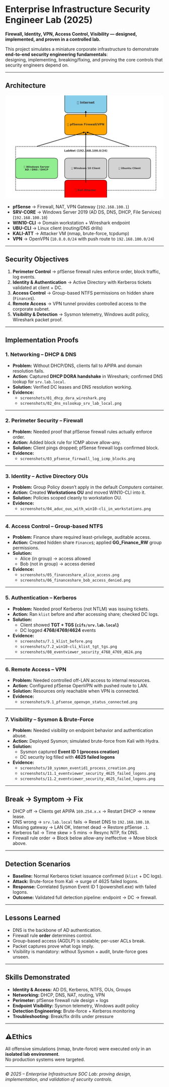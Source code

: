 # Enterprise Infrastructure Security Engineer Lab (2025)

**Firewall, Identity, VPN, Access Control, Visibility — designed, implemented, and proven in a controlled lab.**

This project simulates a miniature corporate infrastructure to demonstrate **end-to-end security engineering fundamentals**:  
designing, implementing, breaking/fixing, and proving the core controls that security engineers depend on.

---

## Architecture
![Topology](docs/topology.png)

- **pfSense** → Firewall, NAT, VPN Gateway (`192.168.100.1`)  
- **SRV-CORE** → Windows Server 2019 (AD DS, DNS, DHCP, File Services) (`192.168.100.10`)  
- **WIN10-CLI** → Domain workstation + Wireshark endpoint  
- **UBU-CLI** → Linux client (routing/DNS drills)  
- **KALI-ATT** → Attacker VM (nmap, brute-force, tcpdump)  
- **VPN** → OpenVPN (`10.8.0.0/24` with push route to `192.168.100.0/24`)  

---

## Security Objectives
1. **Perimeter Control** → pfSense firewall rules enforce order, block traffic, log events.  
2. **Identity & Authentication** → Active Directory with Kerberos tickets validated at client + DC.  
3. **Access Control** → Group-based NTFS permissions on hidden share (`Finance$`).  
4. **Remote Access** → VPN tunnel provides controlled access to the corporate subnet.  
5. **Visibility & Detection** → Sysmon telemetry, Windows audit policy, Wireshark packet proof.  

---

## Implementation Proofs

### 1. Networking – DHCP & DNS
- **Problem:** Without DHCP/DNS, clients fall to APIPA and domain resolution fails.  
- **Action:** Captured **DHCP DORA handshake** in Wireshark; confirmed DNS lookup for `srv.lab.local`.  
- **Solution:** Verified DC leases and DNS resolution working.  
- **Evidence:**  
  - `screenshots/01_dhcp_dora_wireshark.png`  
  - `screenshots/02_dns_nslookup_srv_lab_local.png`  

---

### 2. Perimeter Security – Firewall
- **Problem:** Needed proof that pfSense firewall rules actually enforce order.  
- **Action:** Added block rule for ICMP above allow-any.  
- **Solution:** Client pings dropped; pfSense firewall logs confirmed block.  
- **Evidence:**  
  - `screenshots/03_pfsense_firewall_log_icmp_blocks.png`  

---

### 3. Identity – Active Directory OUs
- **Problem:** Group Policy doesn’t apply in the default *Computers* container.  
- **Action:** Created **Workstations OU** and moved WIN10-CLI into it.  
- **Solution:** Policies scoped cleanly to workstation OU.  
- **Evidence:**  
  - `screenshots/04_aduc_ous_with_win10-cli_in_workstations.png`  

---

### 4. Access Control – Group-based NTFS
- **Problem:** Finance share required least-privilege, auditable access.  
- **Action:** Created hidden share `Finance$`; applied **GG_Finance_RW** group permissions.  
- **Solution:**  
  - Alice (in group) → access allowed  
  - Bob (not in group) → access denied  
- **Evidence:**  
  - `screenshots/05_financeshare_alice_access.png`  
  - `screenshots/06_financeshare_bob_access_denied.png`  

---

### 5. Authentication – Kerberos
- **Problem:** Needed proof Kerberos (not NTLM) was issuing tickets.  
- **Action:** Ran `klist` before and after accessing share; checked DC logs.  
- **Solution:**  
  - Client showed **TGT + TGS (`cifs/srv.lab.local`)**  
  - DC logged **4768/4769/4624** events  
- **Evidence:**  
  - `screenshots/7.1_klist_before.png`  
  - `screenshots/7.2_win10-cli_klist_tgt_tgs.png`  
  - `screenshots/08_eventviewer_security_4768_4769_4624.png`  

---

### 6. Remote Access – VPN
- **Problem:** Needed controlled off-LAN access to internal resources.  
- **Action:** Configured pfSense OpenVPN with pushed route to LAN.  
- **Solution:** Resources only reachable when VPN is connected.  
- **Evidence:**  
  - `screenshots/9.1_pfsense_openvpn_status_connected.png`  

---

### 7. Visibility – Sysmon & Brute-Force
- **Problem:** Needed visibility on endpoint behavior and authentication abuse.  
- **Action:** Deployed Sysmon; simulated brute-force from Kali with Hydra.  
- **Solution:**  
  - Sysmon captured **Event ID 1 (process creation)**  
  - DC security log filled with **4625 failed logons**  
- **Evidence:**  
  - `screenshots/10_sysmon_eventid1_process_creation.png`  
  - `screenshots/11.1_eventviewer_security_4625_failed_logons.png`  
  - `screenshots/11.2_eventviewer_security_4625_failed_logons.png`  

---

## Break → Symptom → Fix
- DHCP off → Clients get APIPA `169.254.x.x` → Restart DHCP → renew lease.  
- DNS wrong → `srv.lab.local` fails → Reset DNS to `192.168.100.10`.  
- Missing gateway → LAN OK, Internet dead → Restore pfSense `.1`.  
- Kerberos fail → Time skew > 5 mins → Resync NTP, fix DNS.  
- Firewall rule order → Block below allow-any ineffective → Move block above.  

---

## Detection Scenarios
- **Baseline:** Normal Kerberos ticket issuance confirmed (`klist` + DC logs).  
- **Attack:** Brute-force from Kali → surge of 4625 failed logons.  
- **Response:** Correlated Sysmon Event ID 1 (powershell.exe) with failed logons.  
- **Outcome:** Validated full detection pipeline: endpoint → DC → firewall.  

---

## Lessons Learned
- DNS is the backbone of AD authentication.  
- Firewall rule **order** determines control.  
- Group-based access (AGDLP) is scalable; per-user ACLs break.  
- Packet captures prove what logs imply.  
- Visibility is mandatory: without Sysmon + audit, brute-force goes unseen.  

---

## Skills Demonstrated
- **Identity & Access:** AD DS, Kerberos, NTFS, OUs, Groups  
- **Networking:** DHCP, DNS, NAT, routing, VPN  
- **Perimeter:** pfSense firewall rule design + logs  
- **Endpoint Visibility:** Sysmon telemetry, Windows audit policy  
- **Detection Engineering:** Brute-force + Kerberos monitoring  
- **Troubleshooting:** Break/fix drills under pressure  

---

## ⚠Ethics
All offensive simulations (nmap, brute-force) were executed only in an **isolated lab environment**.  
No production systems were targeted.

---

*© 2025 – Enterprise Infrastructure SOC Lab: proving design, implementation, and validation of security controls.*
